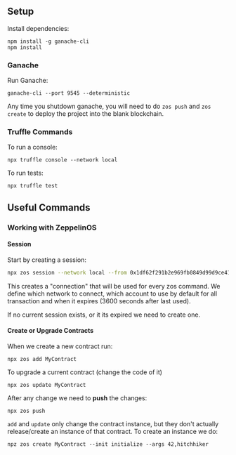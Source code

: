 ## Setup

Install dependencies:

    npm install -g ganache-cli
    npm install

### Ganache

Run Ganache:

    ganache-cli --port 9545 --deterministic

Any time you shutdown ganache, you will need to do `zos push` and `zos create` to deploy the project into the blank blockchain.

### Truffle Commands

To run a console:

    npx truffle console --network local

To run tests:

    npx truffle test

## Useful Commands

### Working with ZeppelinOS

#### Session

Start by creating a session:

```bash
npx zos session --network local --from 0x1df62f291b2e969fb0849d99d9ce41e2f137006e --expires 3600
```

This creates a "connection" that will be used for every zos command. We define which network to connect, which account to use by default
for all transaction and when it expires (3600 seconds after last used).

If no current session exists, or it its expired we need to create one.

#### Create or Upgrade Contracts

When we create a new contract run:

    npx zos add MyContract

To upgrade a current contract (change the code of it)

    npx zos update MyContract

After any change we need to **push** the changes:

    npx zos push

`add` and `update` only change the contract instance, but they don't actually release/create an instance of that contract.
To create an instance we do:

    npz zos create MyContract --init initialize --args 42,hitchhiker
